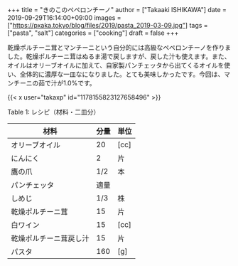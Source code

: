 +++
title = "きのこのペペロンチーノ"
author = ["Takaaki ISHIKAWA"]
date = 2019-09-29T16:14:00+09:00
images = ["https://pxaka.tokyo/blog/files/2019/pasta_2019-03-09.jpg"]
tags = ["pasta", "salt"]
categories = ["cooking"]
draft = false
+++

乾燥ポルチーニ茸とマンチーニという自分的には高級なペペロンチーノを作りました。乾燥ポルチーニ茸はぬるま湯で戻しますが、戻した汁も使えます。また、オイルはオリーブオイルに加えて、自家製パンチェッタから出てくるオイルを使い、全体的に濃厚な一皿なになりました。とても美味しかったです。今回は、マンチーニの茹で汁が1.0%です。  

{{< x user="takaxp" id="1178155823127658496" >}}  

<div class="table-caption">
  <span class="table-number">Table 1</span>:
  レシピ（材料・二皿分）
</div>

| 材料        | 分量 | 単位 |
|-----------|----|----|
| オリーブオイル | 20  | [cc] |
| にんにく    | 2   | 片   |
| 鷹の爪      | 1/2 | 本   |
| パンチェッタ | 適量 |      |
| しめじ      | 1/3 | 株   |
| 乾燥ポルチーニ茸 | 15  | 片   |
| 白ワイン    | 15  | [cc] |
| 乾燥ポルチーニ茸戻し汁 | 15  | 片   |
| パスタ      | 160 | [g]  |
